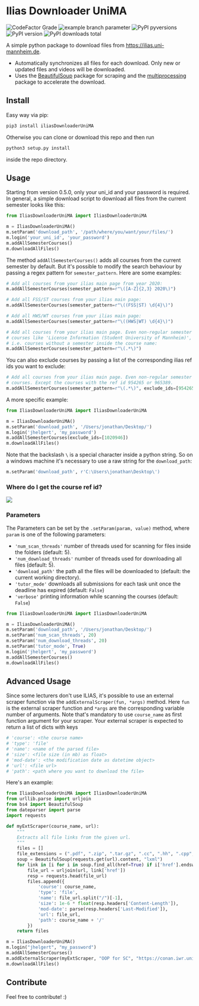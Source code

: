 
# Ilias Downloader UniMA

![CodeFactor Grade](https://img.shields.io/codefactor/grade/github/jhelgert/IliasDownloaderUniMA/master)
![example branch parameter](https://img.shields.io/github/workflow/status/jhelgert/iliasDownloaderUniMA/Tests/master)
![PyPI pyversions](https://img.shields.io/pypi/pyversions/iliasdownloaderunima)
![PyPI version](https://img.shields.io/pypi/v/iliasdownloaderunima)
![PyPI downloads total](https://img.shields.io/pypi/dm/iliasdownloaderunima)

A simple python package to download files from https://ilias.uni-mannheim.de.

- Automatically synchronizes all files for each download. Only new or updated files and videos will be downloaded.
- Uses the [BeautifulSoup](https://www.crummy.com/software/BeautifulSoup/bs4/doc/) package for scraping and the [multiprocessing](https://docs.python.org/3/library/multiprocessing.html) package to accelerate the download.

## Install

Easy way via pip:

```bash
pip3 install iliasDownloaderUniMA
```

Otherwise you can clone or download this repo and then run

``` bash
python3 setup.py install 
```

inside the repo directory.

## Usage

Starting from version 0.5.0, only your uni_id and your password is required.
In general, a simple download script to download all files from the current
semester looks like this:

```python
from IliasDownloaderUniMA import IliasDownloaderUniMA

m = IliasDownloaderUniMA()
m.setParam('download_path', '/path/where/you/want/your/files/')
m.login('your_uni_id', 'your_password')
m.addAllSemesterCourses()
m.downloadAllFiles()
```

The method `addAllSemesterCourses()` adds all courses from the current semester
 by default. But it's possible to modify the search behaviour by passing a regex
pattern for `semester_pattern`. Here are some examples:

``` python
# Add all courses from your ilias main page from year 2020:
m.addAllSemesterCourses(semester_pattern=r"\([A-Z]{2,3} 2020\)")
```

``` python
# Add all FSS/ST courses from your ilias main page:
m.addAllSemesterCourses(semester_pattern=r"\((FSS|ST) \d{4}\)")
```

``` python
# Add all HWS/WT courses from your ilias main page:
m.addAllSemesterCourses(semester_pattern=r"\((HWS|WT) \d{4}\)")
```

``` python
# Add all courses from your ilias main page. Even non-regular semester
# courses like 'License Information (Student University of Mannheim)',
# i.e. courses without a semester inside the course name:
m.addAllSemesterCourses(semester_pattern=r"\(.*\)")
```

You can also exclude courses by passing a list of the corresponding
ilias ref ids you want to exclude:

``` python
# Add all courses from your ilias main page. Even non-regular semester
# courses. Except the courses with the ref id 954265 or 965389.
m.addAllSemesterCourses(semester_pattern=r"\(.*\)", exclude_ids=[954265, 965389])
```

A more specific example:

```python
from IliasDownloaderUniMA import IliasDownloaderUniMA

m = IliasDownloaderUniMA()
m.setParam('download_path', '/Users/jonathan/Desktop/')
m.login('jhelgert', 'my_password')
m.addAllSemesterCourses(exclude_ids=[1020946])
m.downloadAllFiles()
```

Note that the backslash `\` is a special character inside a python string.
So on a windows machine it's necessary to use a raw string for the `download_path`:

```python
m.setParam('download_path', r'C:\Users\jonathan\Desktop\')
```


### Where do I get the course ref id?

![](https://i.imgur.com/1MKl9un.png)

### Parameters

The Parameters can be set by the `.setParam(param, value)` method, where
`param` is one of the following parameters:

- `'num_scan_threads'` number of threads used for scanning for files
inside the folders (default: 5).
- `'num_download_threads'` number of threads used for downloading all files (default: 5).
- `'download_path'` the path all the files will be downloaded to (default: the current working directory).
- `'tutor_mode'` downloads all submissions for each task unit once the deadline has expired (default: `False`)
- `'verbose'` printing information while scanning the courses (default: `False`)


```python
from IliasDownloaderUniMA import IliasDownloaderUniMA

m = IliasDownloaderUniMA()
m.setParam('download_path', '/Users/jonathan/Desktop/')
m.setParam('num_scan_threads', 20)
m.setParam('num_download_threads', 20)
m.setParam('tutor_mode', True)
m.login('jhelgert', 'my_password')
m.addAllSemesterCourses()
m.downloadAllFiles()
```

## Advanced Usage

Since some lecturers don't use ILIAS, it's possible to use an
external scraper function via the `addExternalScraper(fun, *args)`
method. Here `fun` is the external scraper function and `*args`
are the corresponding variable number of arguments.
Note that's mandatory to use `course_name` as first function
argument for your scraper. Your external scraper is expected to
return a list of dicts with keys

``` python
# 'course': <the course name>
# 'type': 'file'
# 'name': <name of the parsed file>
# 'size': <file size (in mb) as float>
# 'mod-date': <the modification date as datetime object>
# 'url': <file url>
# 'path': <path where you want to download the file>
```

Here's an example:

``` python
from IliasDownloaderUniMA import IliasDownloaderUniMA
from urllib.parse import urljoin
from bs4 import BeautifulSoup
from dateparser import parse
import requests

def myExtScraper(course_name, url):
	"""
	Extracts all file links from the given url.
	"""
	files = []
	file_extensions = (".pdf", ".zip", ".tar.gz", ".cc", ".hh", ".cpp", ".h")
	soup = BeautifulSoup(requests.get(url).content, "lxml")
	for link in [i for i in soup.find_all(href=True) if i['href'].endswith(file_extensions)]: 
		file_url = urljoin(url, link['href'])
		resp = requests.head(file_url)
		files.append({
			'course': course_name,
			'type': 'file',
			'name': file_url.split("/")[-1],
			'size': 1e-6 * float(resp.headers['Content-Length']),
			'mod-date': parse(resp.headers['Last-Modified']),
			'url': file_url,
			'path': course_name + '/'
		})
	return files

m = IliasDownloaderUniMA()
m.login("jhelgert", "my_password")
m.addAllSemesterCourses()
m.addExternalScraper(myExtScraper, "OOP for SC", "https://conan.iwr.uni-heidelberg.de/teaching/oopfsc_ws2020/")
m.downloadAllFiles()
```


## Contribute

Feel free to contribute! :)
